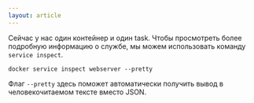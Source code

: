 ```yaml
---
layout: article
---
```

Сейчас у нас один контейнер и один task. Чтобы просмотреть более подробную информацию о службе, мы можем использовать команду `service inspect`.

```
docker service inspect webserver --pretty
```

Флаг `--pretty` здесь поможет автоматически получить вывод в человекочитаемом тексте вместо JSON.
